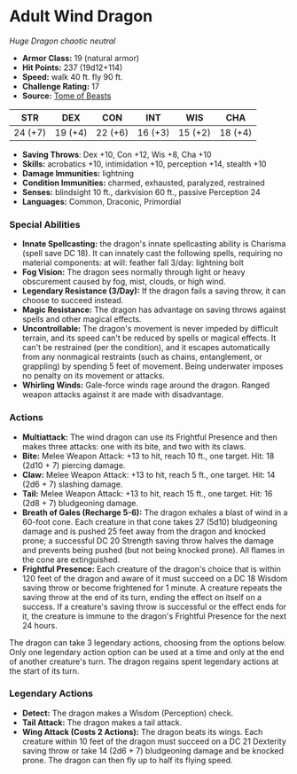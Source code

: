 # Adult Wind Dragon

*Huge* *Dragon* *chaotic neutral*

- **Armor Class:** 19 (natural armor)
- **Hit Points:** 237 (19d12+114)
- **Speed:** walk 40 ft. fly 90 ft.
- **Challenge Rating:** 17
- **Source:** [Tome of Beasts](https://koboldpress.com/kpstore/product/tome-of-beasts-for-5th-edition-print/)

| STR | DEX | CON | INT | WIS | CHA |
| --- | --- | --- | --- | --- | --- |
| 24 (+7) | 19 (+4) | 22 (+6) | 16 (+3) | 15 (+2) | 18 (+4) |

- **Saving Throws**: Dex +10, Con +12, Wis +8, Cha +10
- **Skills:** acrobatics +10, intimidation +10, perception +14, stealth +10
- **Damage Immunities:** lightning
- **Condition Immunities:** charmed, exhausted, paralyzed, restrained
- **Senses:** blindsight 10 ft., darkvision 60 ft., passive Perception 24
- **Languages:** Common, Draconic, Primordial
### Special Abilities
- **Innate Spellcasting:** the dragon's innate spellcasting ability is Charisma (spell save DC 18). It can innately cast the following spells, requiring no material components:  at will: feather fall  3/day: lightning bolt
- **Fog Vision:** The dragon sees normally through light or heavy obscurement caused by fog, mist, clouds, or high wind.
- **Legendary Resistance (3/Day):** If the dragon fails a saving throw, it can choose to succeed instead.
- **Magic Resistance:** The dragon has advantage on saving throws against spells and other magical effects.
- **Uncontrollable:** The dragon's movement is never impeded by difficult terrain, and its speed can't be reduced by spells or magical effects. It can't be restrained (per the condition), and it escapes automatically from any nonmagical restraints (such as chains, entanglement, or grappling) by spending 5 feet of movement. Being underwater imposes no penalty on its movement or attacks.
- **Whirling Winds:** Gale-force winds rage around the dragon. Ranged weapon attacks against it are made with disadvantage.
### Actions
- **Multiattack:** The wind dragon can use its Frightful Presence and then makes three attacks: one with its bite, and two with its claws.
- **Bite:** Melee Weapon Attack: +13 to hit, reach 10 ft., one target. Hit: 18 (2d10 + 7) piercing damage.
- **Claw:** Melee Weapon Attack: +13 to hit, reach 5 ft., one target. Hit: 14 (2d6 + 7) slashing damage.
- **Tail:** Melee Weapon Attack: +13 to hit, reach 15 ft., one target. Hit: 16 (2d8 + 7) bludgeoning damage.
- **Breath of Gales (Recharge 5-6):** The dragon exhales a blast of wind in a 60-foot cone. Each creature in that cone takes 27 (5d10) bludgeoning damage and is pushed 25 feet away from the dragon and knocked prone; a successful DC 20 Strength saving throw halves the damage and prevents being pushed (but not being knocked prone). All flames in the cone are extinguished.
- **Frightful Presence:** Each creature of the dragon's choice that is within 120 feet of the dragon and aware of it must succeed on a DC 18 Wisdom saving throw or become frightened for 1 minute. A creature repeats the saving throw at the end of its turn, ending the effect on itself on a success. If a creature's saving throw is successful or the effect ends for it, the creature is immune to the dragon's Frightful Presence for the next 24 hours.

The dragon can take 3 legendary actions, choosing from the options below. Only one legendary action option can be used at a time and only at the end of another creature's turn. The dragon regains spent legendary actions at the start of its turn.
### Legendary Actions
- **Detect:** The dragon makes a Wisdom (Perception) check.
- **Tail Attack:** The dragon makes a tail attack.
- **Wing Attack (Costs 2 Actions):** The dragon beats its wings. Each creature within 10 feet of the dragon must succeed on a DC 21 Dexterity saving throw or take 14 (2d6 + 7) bludgeoning damage and be knocked prone. The dragon can then fly up to half its flying speed.
